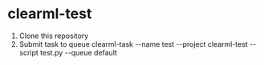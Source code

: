 # clearml-test

1. Clone this repository
2. Submit task to queue
   clearml-task --name test --project clearml-test --script test.py --queue default
